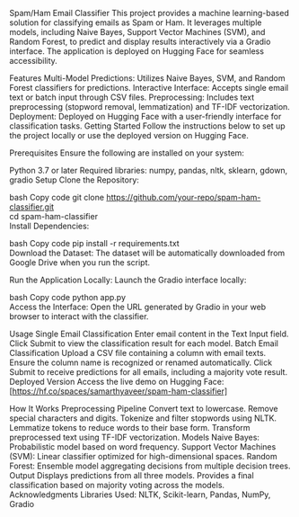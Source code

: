 Spam/Ham Email Classifier
This project provides a machine learning-based solution for classifying emails as Spam or Ham. It leverages multiple models, including Naive Bayes, Support Vector Machines (SVM), and Random Forest, to predict and display results interactively via a Gradio interface. The application is deployed on Hugging Face for seamless accessibility.

Features
Multi-Model Predictions: Utilizes Naive Bayes, SVM, and Random Forest classifiers for predictions.
Interactive Interface: Accepts single email text or batch input through CSV files.
Preprocessing: Includes text preprocessing (stopword removal, lemmatization) and TF-IDF vectorization.
Deployment: Deployed on Hugging Face with a user-friendly interface for classification tasks.
Getting Started
Follow the instructions below to set up the project locally or use the deployed version on Hugging Face.

Prerequisites
Ensure the following are installed on your system:

Python 3.7 or later
Required libraries: numpy, pandas, nltk, sklearn, gdown, gradio
Setup
Clone the Repository:

bash
Copy code
git clone https://github.com/your-repo/spam-ham-classifier.git  
cd spam-ham-classifier  
Install Dependencies:

bash
Copy code
pip install -r requirements.txt  
Download the Dataset:
The dataset will be automatically downloaded from Google Drive when you run the script.

Run the Application Locally:
Launch the Gradio interface locally:

bash
Copy code
python app.py  
Access the Interface:
Open the URL generated by Gradio in your web browser to interact with the classifier.

Usage
Single Email Classification
Enter email content in the Text Input field.
Click Submit to view the classification result for each model.
Batch Email Classification
Upload a CSV file containing a column with email texts.
Ensure the column name is recognized or renamed automatically.
Click Submit to receive predictions for all emails, including a majority vote result.
Deployed Version
Access the live demo on Hugging Face:
[https://hf.co/spaces/samarthyaveer/spam-ham-classifier]

How It Works
Preprocessing Pipeline
Convert text to lowercase.
Remove special characters and digits.
Tokenize and filter stopwords using NLTK.
Lemmatize tokens to reduce words to their base form.
Transform preprocessed text using TF-IDF vectorization.
Models
Naive Bayes: Probabilistic model based on word frequency.
Support Vector Machines (SVM): Linear classifier optimized for high-dimensional spaces.
Random Forest: Ensemble model aggregating decisions from multiple decision trees.
Output
Displays predictions from all three models.
Provides a final classification based on majority voting across the models.
Acknowledgments
Libraries Used: NLTK, Scikit-learn, Pandas, NumPy, Gradio
